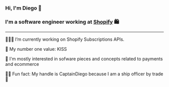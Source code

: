 ### Hi, I'm Diego 👋

### I'm a software engineer working at [Shopify](https://shopify.com) 🛍

---

👷🏻‍♂️ I’m currently working on Shopify Subscriptions APIs.

🤙 My number one value: KISS

🤔 I'm mostly interested in sofware pieces and concepts related to payments and ecommerce

🏴‍☠️ Fun fact: My handle is CaptainDiego because I am a ship officer by trade 🚢

